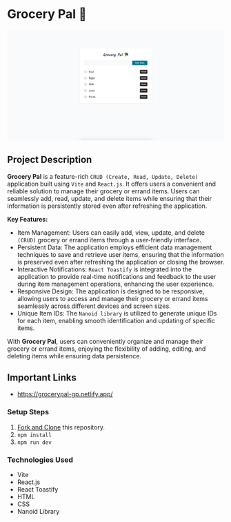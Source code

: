 # Grocery Pal 🥦

![Grocery Pal](public/gp-banner.png)

## Project Description

**Grocery Pal** is a feature-rich `CRUD (Create, Read, Update, Delete)` application built using `Vite` and `React.js`. It offers users a convenient and reliable solution to manage their grocery or errand items. Users can seamlessly add, read, update, and delete items while ensuring that their information is persistently stored even after refreshing the application.

__Key Features:__

- Item Management: Users can easily add, view, update, and delete `(CRUD)` grocery or errand items through a user-friendly interface.
- Persistent Data: The application employs efficient data management techniques to save and retrieve user items, ensuring that the information is preserved even after refreshing the application or closing the browser.
- Interactive Notifications: `React Toastify` is integrated into the application to provide real-time notifications and feedback to the user during item management operations, enhancing the user experience.
- Responsive Design: The application is designed to be responsive, allowing users to access and manage their grocery or errand items seamlessly across different devices and screen sizes.
- Unique Item IDs: The `Nanoid library` is utilized to generate unique IDs for each item, enabling smooth identification and updating of specific items.

With **Grocery Pal**, users can conveniently organize and manage their grocery or errand items, enjoying the flexibility of adding, editing, and deleting items while ensuring data persistence.

## Important Links

- https://grocerypal-gp.netlify.app/

### Setup Steps

1. [Fork and Clone](https://github.com/iamatos3/grocery-pal) this repository.
2. ```npm install```
3. ```npm run dev```

### Technologies Used

- Vite
- React.js
- React Toastify
- HTML
- CSS
- Nanoid Library